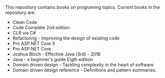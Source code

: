 This repository contains books on programing topics. Current books in the repository are:

- Clean Code
- Code Complete 2nd edition
- CLR via C#
- Refactoring - Improving the design of existing code
- Pro ASP.NET Core 3
- Pro ASP.NET Core
- Joshua Bloch - Effective Java (3rd) - 2018
- Java - a beginner's guide Eigth edition
- Domain driven design - Tackling complexity in the heart of software
- Domain driven design reference - Definitions and pattern summaries.

